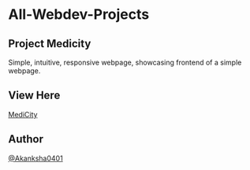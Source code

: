 # All-Webdev-Projects

## Project Medicity

Simple, intuitive, responsive webpage, showcasing frontend of a simple webpage.

## View Here

[MediCity](https://prajesheleven.github.io/All-Webdev-Projects/)
## Author

[@Akanksha0401](https://github.com/Akanksha0401/)
